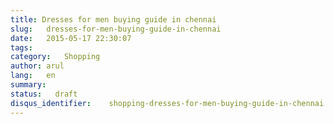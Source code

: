 ```yaml
---
title: Dresses for men buying guide in chennai
slug:   dresses-for-men-buying-guide-in-chennai
date:   2015-05-17 22:30:07
tags:
category:   Shopping
author: arul
lang:   en
summary:
status:   draft
disqus_identifier:    shopping-dresses-for-men-buying-guide-in-chennai
---
```

